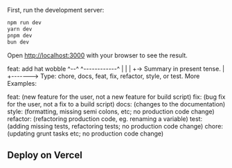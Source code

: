 First, run the development server:

<!-- Tolong Dibaca, Penting!! -->

<!-- Cara melakukan running live server, pake cara dibawah ini(pilih salah satu saja) -->

```bash
npm run dev
yarn dev
pnpm dev
bun dev
```

Open [http://localhost:3000](http://localhost:3000) with your browser to see the result.

feat: add hat wobble
^--^ ^------------^
| |
| +-> Summary in present tense.
|
+-------> Type: chore, docs, feat, fix, refactor, style, or test.
More Examples:

<!-- Buat bikin feature, gunakan commit message dibawah ini. -->

feat: (new feature for the user, not a new feature for build script)
fix: (bug fix for the user, not a fix to a build script)
docs: (changes to the documentation)
style: (formatting, missing semi colons, etc; no production code change)
refactor: (refactoring production code, eg. renaming a variable)
test: (adding missing tests, refactoring tests; no production code change)
chore: (updating grunt tasks etc; no production code change)

## Deploy on Vercel
